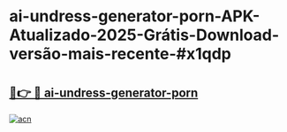 # ai-undress-generator-porn-APK-Atualizado-2025-Grátis-Download-versão-mais-recente-#x1qdp

# <h2><a href="https://ainizakaria.my?title=ai-undress-generator-porn&ref=24M">🔗👉 🔴 ai-undress-generator-porn</a></h2>

[![acn](https://github.com/user-attachments/assets/0f9c940e-d8b0-45ae-aac7-cd30a18b3e1c)](https://ainizakaria.my?title=ai-undress-generator-porn&ref=24M)

